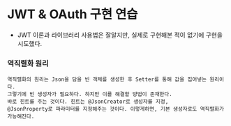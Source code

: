 # JWT & OAuth 구현 연습
- JWT 이론과 라이브러리 사용법은 잘알지만, 실제로 구현해본 적이 없기에 구현을 시도했다.

### 역직렬화 원리
```
역직렬화의 원리는 Json을 담을 빈 객체를 생성한 후 Setter를 통해 값을 집어넣는 원리이다. 
그렇기에 빈 생성자가 필요하다. 하지만 이를 해결할 방법이 존재한다. 
바로 힌트를 주는 것이다. 힌트는 @JsonCreator로 생성자를 지정,
@JsonProperty로 파라미터를 지정해주는 것이다. 이렇게하면, 기본 생성자로도 역직렬화가 가능해진다.
```

